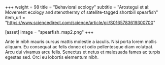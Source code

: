 +++
weight = 98
title = "Behavioral ecology"
subtitle = "Arostegui et al: Movement ecology and stenothermy of satellite-tagged shortbill spearfish"
item_url = "https://www.sciencedirect.com/science/article/pii/S0165783619300700"

[asset]
  image = "spearfish_map2.png"
+++

Ante in nibh mauris cursus mattis molestie a iaculis. Nisi porta lorem mollis aliquam. Eu consequat ac felis donec et odio pellentesque diam volutpat. Arcu dui vivamus arcu felis. Senectus et netus et malesuada fames ac turpis egestas sed. Orci eu lobortis elementum nibh.
